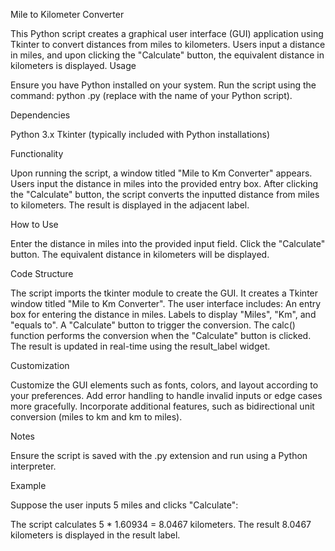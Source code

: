 Mile to Kilometer Converter

This Python script creates a graphical user interface (GUI) application using Tkinter to convert distances from miles to kilometers. Users input a distance in miles, and upon clicking the "Calculate" button, the equivalent distance in kilometers is displayed.
Usage

  Ensure you have Python installed on your system.
  Run the script using the command: python <filename>.py (replace <filename> with the name of your Python script).

Dependencies

  Python 3.x
  Tkinter (typically included with Python installations)

Functionality

  Upon running the script, a window titled "Mile to Km Converter" appears.
  Users input the distance in miles into the provided entry box.
  After clicking the "Calculate" button, the script converts the inputted distance from miles to kilometers.
  The result is displayed in the adjacent label.

How to Use

  Enter the distance in miles into the provided input field.
  Click the "Calculate" button.
  The equivalent distance in kilometers will be displayed.

Code Structure

  The script imports the tkinter module to create the GUI.
  It creates a Tkinter window titled "Mile to Km Converter".
  The user interface includes:
      An entry box for entering the distance in miles.
      Labels to display "Miles", "Km", and "equals to".
      A "Calculate" button to trigger the conversion.
  The calc() function performs the conversion when the "Calculate" button is clicked.
  The result is updated in real-time using the result_label widget.

Customization

  Customize the GUI elements such as fonts, colors, and layout according to your preferences.
  Add error handling to handle invalid inputs or edge cases more gracefully.
  Incorporate additional features, such as bidirectional unit conversion (miles to km and km to miles).

Notes

  Ensure the script is saved with the .py extension and run using a Python interpreter.

Example

Suppose the user inputs 5 miles and clicks "Calculate":

  The script calculates 5 * 1.60934 = 8.0467 kilometers.
  The result 8.0467 kilometers is displayed in the result label.
